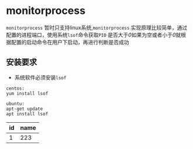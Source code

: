# monitorprocess
`monitorprocess` 暂时只支持linux系统,`monitorprocess` 实现原理比较简单，通过配置的进程端口，使用系统`lsof`命令获取`PID`
是否大于*0*如果为空或者小于*0*就根据配置的启动命令在用户下启动，再进行判断是否成功
## 安装要求
- 系统软件必须安装`lsof`
```
centos:
yum install lsof

ubuntu:
apt-get update
apt install lsof
```

|id|name|
|-|-|
|1|223|
